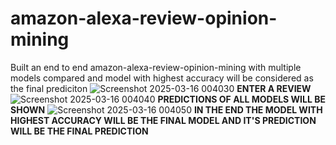 # amazon-alexa-review-opinion-mining
Built an end to end amazon-alexa-review-opinion-mining with multiple models compared and model with highest accuracy will be considered as the final prediciton
![Screenshot 2025-03-16 004030](https://github.com/user-attachments/assets/eeb1d7fa-df60-4b53-b24b-3d36c389af6d)
**ENTER A REVIEW**
![Screenshot 2025-03-16 004040](https://github.com/user-attachments/assets/cbeaedb3-91c6-40c6-b3cf-64907b639166)
**PREDICTIONS OF ALL MODELS WILL BE SHOWN**
![Screenshot 2025-03-16 004050](https://github.com/user-attachments/assets/607ef543-8acf-4dd9-ac17-91741ac65613)
                     **IN THE END THE MODEL WITH HIGHEST ACCURACY WILL BE THE FINAL MODEL AND IT'S PREDICTION WILL BE THE FINAL PREDICTION**
